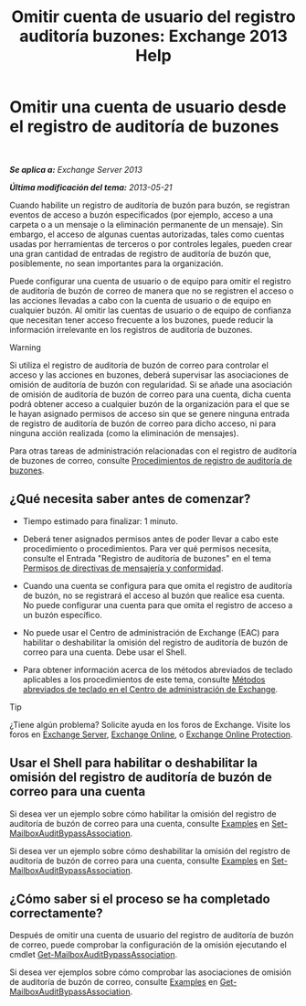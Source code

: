 ﻿---
title: 'Omitir cuenta de usuario del registro auditoría buzones: Exchange 2013 Help'
TOCTitle: Omitir una cuenta de usuario desde el registro de auditoría de buzones
ms:assetid: 98a87071-fe31-4b67-beb8-a73799e54df2
ms:mtpsurl: https://technet.microsoft.com/es-es/library/Ff461934(v=EXCHG.150)
ms:contentKeyID: 49895796
ms.date: 04/23/2018
mtps_version: v=EXCHG.150
ms.translationtype: HT
---

# Omitir una cuenta de usuario desde el registro de auditoría de buzones

 

_**Se aplica a:** Exchange Server 2013_

_**Última modificación del tema:** 2013-05-21_

Cuando habilite un registro de auditoría de buzón para buzón, se registran eventos de acceso a buzón especificados (por ejemplo, acceso a una carpeta o a un mensaje o la eliminación permanente de un mensaje). Sin embargo, el acceso de algunas cuentas autorizadas, tales como cuentas usadas por herramientas de terceros o por controles legales, pueden crear una gran cantidad de entradas de registro de auditoría de buzón que, posiblemente, no sean importantes para la organización.

Puede configurar una cuenta de usuario o de equipo para omitir el registro de auditoría de buzón de correo de manera que no se registren el acceso o las acciones llevadas a cabo con la cuenta de usuario o de equipo en cualquier buzón. Al omitir las cuentas de usuario o de equipo de confianza que necesitan tener acceso frecuente a los buzones, puede reducir la información irrelevante en los registros de auditoría de buzones.


> [!WARNING]
> Si utiliza el registro de auditoría de buzón de correo para controlar el acceso y las acciones en buzones, deberá supervisar las asociaciones de omisión de auditoría de buzón con regularidad. Si se añade una asociación de omisión de auditoría de buzón de correo para una cuenta, dicha cuenta podrá obtener acceso a cualquier buzón de la organización para el que se le hayan asignado permisos de acceso sin que se genere ninguna entrada de registro de auditoría de buzón de correo para dicho acceso, ni para ninguna acción realizada (como la eliminación de mensajes).



Para otras tareas de administración relacionadas con el registro de auditoría de buzones de correo, consulte [Procedimientos de registro de auditoría de buzones](mailbox-audit-logging-procedures-exchange-2013-help.md).

## ¿Qué necesita saber antes de comenzar?

  - Tiempo estimado para finalizar: 1 minuto.

  - Deberá tener asignados permisos antes de poder llevar a cabo este procedimiento o procedimientos. Para ver qué permisos necesita, consulte el Entrada "Registro de auditoría de buzones" en el tema [Permisos de directivas de mensajería y conformidad](messaging-policy-and-compliance-permissions-exchange-2013-help.md).

  - Cuando una cuenta se configura para que omita el registro de auditoría de buzón, no se registrará el acceso al buzón que realice esa cuenta. No puede configurar una cuenta para que omita el registro de acceso a un buzón específico.

  - No puede usar el Centro de administración de Exchange (EAC) para habilitar o deshabilitar la omisión del registro de auditoría de buzón de correo para una cuenta. Debe usar el Shell.

  - Para obtener información acerca de los métodos abreviados de teclado aplicables a los procedimientos de este tema, consulte [Métodos abreviados de teclado en el Centro de administración de Exchange](keyboard-shortcuts-in-the-exchange-admin-center-exchange-online-protection-help.md).


> [!TIP]
> ¿Tiene algún problema? Solicite ayuda en los foros de Exchange. Visite los foros en <A href="https://go.microsoft.com/fwlink/p/?linkid=60612">Exchange Server</A>, <A href="https://go.microsoft.com/fwlink/p/?linkid=267542">Exchange Online</A>, o <A href="https://go.microsoft.com/fwlink/p/?linkid=285351">Exchange Online Protection</A>.



## Usar el Shell para habilitar o deshabilitar la omisión del registro de auditoría de buzón de correo para una cuenta

Si desea ver un ejemplo sobre cómo habilitar la omisión del registro de auditoría de buzón de correo para una cuenta, consulte [Examples](https://technet.microsoft.com/es-es/ff696758\(exchg.150\)#examples) en [Set-MailboxAuditBypassAssociation](https://technet.microsoft.com/es-es/library/ff696758\(v=exchg.150\)).

Si desea ver un ejemplo sobre cómo deshabilitar la omisión del registro de auditoría de buzón de correo para una cuenta, consulte [Examples](https://technet.microsoft.com/es-es/ff696758\(exchg.150\)#examples) en [Set-MailboxAuditBypassAssociation](https://technet.microsoft.com/es-es/library/ff696758\(v=exchg.150\)).

## ¿Cómo saber si el proceso se ha completado correctamente?

Después de omitir una cuenta de usuario del registro de auditoría de buzón de correo, puede comprobar la configuración de la omisión ejecutando el cmdlet [Get-MailboxAuditBypassAssociation](https://technet.microsoft.com/es-es/library/ff696741\(v=exchg.150\)).

Si desea ver ejemplos sobre cómo comprobar las asociaciones de omisión de auditoría de buzón de correo, consulte [Examples](https://technet.microsoft.com/es-es/ff696741\(exchg.150\)#examples) en [Get-MailboxAuditBypassAssociation](https://technet.microsoft.com/es-es/library/ff696741\(v=exchg.150\)).

